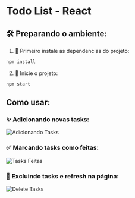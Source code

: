 # Todo List - React

## 🛠️ Preparando o ambiente:

1. 🔮 Primeiro instale as dependencias do projeto:

```bash
npm install
```

2. 🚧 Inicie o projeto:

```bash
npm start
```

## Como usar:

### ✨ Adicionando novas tasks:

![Adicionando Tasks](https://media2.giphy.com/media/JZ2kWzd2gUlAiMJSdc/giphy.gif?cid=790b7611365c6a69a62bfd17250da9b1dbc4406e11dd6f41&rid=giphy.gif&ct=g)

### ✅ Marcando tasks como feitas:

![Tasks Feitas](https://media4.giphy.com/media/eDB58OZiN4sVNvIBAP/giphy.gif?cid=790b7611ecf18dcbc2da2c0afe93cc8ee36a898d5d2732fc&rid=giphy.gif&ct=g)

### 🔄 Excluindo tasks e refresh na página:

![Delete Tasks](https://media0.giphy.com/media/8Hty0cvgMwTFZ7VGEz/giphy.gif?cid=790b76111209f27124509c128e8cb370fa3c97bac0e4bb32&rid=giphy.gif&ct=g)

